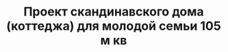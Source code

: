 ---
title: Проект скандинавского дома (коттеджа) для молодой семьи 105 м кв
description: Готовый проект каркасного скандинавского дома (коттеджа) для молодой семьи с террасой и балконом. Площадь&#58; 105 м.кв.

layout: project
permalink: /proekty/:path

featured: 1
weight: 400

project-title: Каркасный скандинавский дом
project-catalog-title: Каркасный дом
project-name: DM-105
tiny-description: Скандинавский дом для молодой семьи

short-description: "Идеальный проект для молодой семьи с детьми, мечтающей о современной жизни за городом. Соберите друзей на барбекю на террасе, провожайте закат с бокалом вина на балконе спальни. Компактное рабочее место с библиотекой прямо под мансрадным окном в холле второго этажа. В светлой детской спальне хватает места для бесконечных игрушек, а на чердаке под самой крышей - уютная игровая зона."

price-project: "70 000 р"
price-build:

area: "105"

related:
- DK-109
- TM-120
- DK-100

params:
- name: "Площадь дома:"
  value: "105м<sup>2</sup>"
- name: "Площадь 1-го этажа:"
  value: "58м<sup>2</sup>"
- name: "Площадь 2-го этажа:"
  value: "47м<sup>2</sup>"
- name: "Крыльца, балконы"
  value: "39м<sup>2</sup>"
- name: "Габаритные размеры"
  value: "9.05 x 13.05м"
- name: "Спальни"
  value: "2"
- name: "Санузлы"
  value: "2"
- name: "Высота 1-го этажа"
  value: "2.8м"
- name: "Высота 2-го этажа"
  value: "от 1.2м"
- name: "Фундамент"
  value: "Ростверк, сваи"
- name: "Конструкция стен"
  value: "Каркас, минвата"
- name: "Перекрытия"
  value: "Каркас"
- name: "Покрытие кровли"
  value: "Металл, фальц"
- name: "Облицовка стен"
  value: "Металл, фальц"

options:
- name: "Зеркальный проект"
  value: "5 000 р"
- name: "Паспорт дома"
  value: "5 000 р"
- name: "Проект отопления"
  value: "30 000 р"
- name: "Водоснабжение, канализация"
  value: "30 000 р"
- name: "Проект электрики"
  value: "30 000 р"
- name: "Проект подвала"
  value: "30 000 р"
- name: "Пристройка навеса для а/м"
  value: "15 000 р"
- name: "Замена материала стен"
  value: "20 000 р"
- name: "Изменение фундамента"
  value: "20 000 р"
- name: "Перепланировка (перегородки)"
  value: "5 000 р"
- name: "Дизайн интерьера"
  value: "120 000 р"

  
---